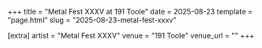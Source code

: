 +++
title = "Metal Fest XXXV at 191 Toole"
date = 2025-08-23
template = "page.html"
slug = "2025-08-23-metal-fest-xxxv"

[extra]
artist = "Metal Fest XXXV"
venue = "191 Toole"
venue_url = ""
+++
